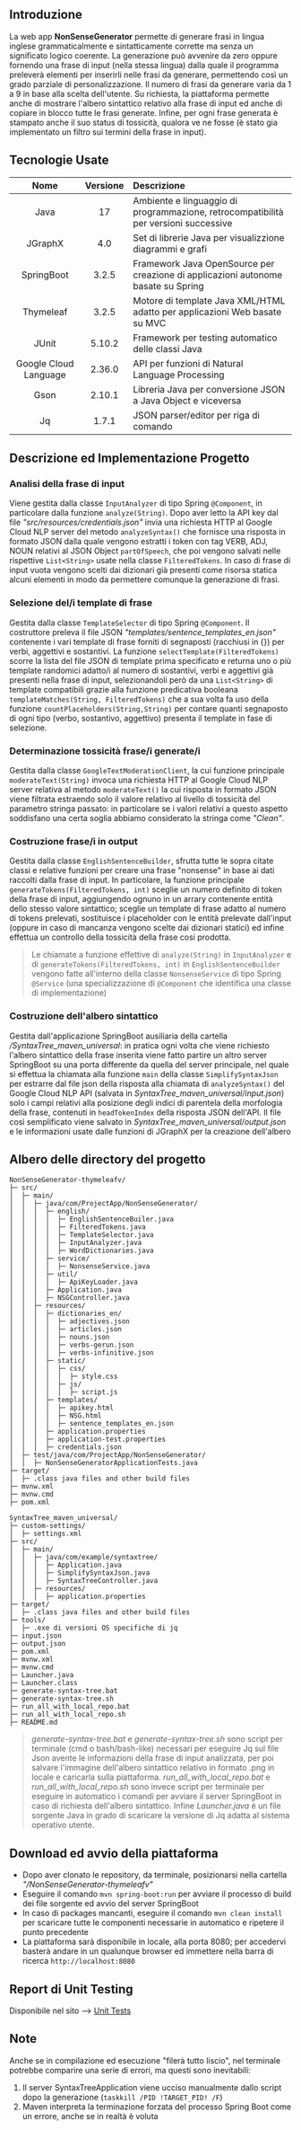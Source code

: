 ## **Introduzione**

La web app **NonSenseGenerator** permette di generare frasi in lingua inglese grammaticalmente e sintatticamente corrette ma senza un significato logico coerente. La generazione può avvenire da zero oppure fornendo una frase di input (nella stessa lingua) dalla quale il programma preleverà elementi per inserirli nelle frasi da generare, permettendo così un grado parziale di personalizzazione. Il numero di frasi da generare varia da 1 a 9 in base alla scelta dell'utente. Su richiesta, la piattaforma permette anche di mostrare l'albero sintattico relativo alla frase di input ed anche di copiare in blocco tutte le frasi generate. Infine, per ogni frase generata è stampato anche il suo status di tossicità, qualora ve ne fosse (è stato gia implementato un filtro sui termini della frase in input).

## **Tecnologie Usate**

|Nome                  |Versione  |Descrizione                                                                       |
|:--------------------:|:--------:|:---------------------------------------------------------------------------------|
|Java                  |17        |Ambiente e linguaggio di programmazione, retrocompatibilità per versioni successive|    
|JGraphX               |4.0       |Set di librerie Java per visualizzione diagrammi e grafi                          |
|SpringBoot            |3.2.5     |Framework Java OpenSource per creazione di applicazioni autonome basate su Spring |
|Thymeleaf             |3.2.5     |Motore di template Java XML/HTML adatto per applicazioni Web basate su MVC        |
|JUnit                 |5.10.2    |Framework per testing automatico delle classi Java                                |
|Google Cloud Language |2.36.0    |API per funzioni di Natural Language Processing                                   |
|Gson                  |2.10.1    |Libreria Java per conversione JSON a Java Object e viceversa                      |
|Jq                    |1.7.1     |JSON parser/editor per riga di comando                                            |



## **Descrizione ed Implementazione Progetto**

### Analisi della frase di input

Viene gestita dalla classe `InputAnalyzer` di tipo Spring `@Component`, in particolare dalla funzione `analyze(String)`. Dopo aver letto la API key dal file _"src/resources/credentials.json"_ invia una richiesta HTTP al Google Cloud NLP server del metodo `analyzeSyntax()` che fornisce una risposta in formato JSON dalla quale vengono estratti i token con tag VERB, ADJ, NOUN relativi al JSON Object `partOfSpeech`, che poi vengono salvati nelle rispettive `List<String>` usate nella classe `FilteredTokens`. In caso di frase di input vuota vengono scelti dai dizionari già presenti come risorsa statica alcuni elementi in modo da permettere comunque la generazione di frasi. 

### Selezione del/i template di frase

Gestita dalla classe `TemplateSelector` di tipo Spring `@Component`. Il costruttore preleva il file JSON *"templates/sentence_templates_en.json"* contenente i vari template di frase forniti di segnaposti (racchiusi in {}) per verbi, aggettivi e sostantivi. La funzione `selectTemplate(FilteredTokens)` scorre la lista del file JSON di template prima specificato e returna uno o più template randomici adatto/i al numero di sostantivi, verbi e aggettivi già presenti nella frase di input, selezionandoli però da una `List<String>` di template compatibili grazie alla funzione predicativa booleana `templateMatches(String, FilteredTokens)` che a sua volta fa uso della funzione `countPlaceholders(String,String)` per contare quanti segnaposto di ogni tipo (verbo, sostantivo, aggettivo) presenta il template in fase di selezione.

### Determinazione tossicità frase/i generate/i

Gestita dalla classe `GoogleTextModerationClient`, la cui funzione principale `moderateText(String)` invoca una richiesta HTTP al Google Cloud NLP server relativa al metodo `moderateText()` la cui risposta in formato JSON viene filtrata estraendo solo il valore relativo al livello di tossicità del parametro stringa passato: in particolare se i valori relativi a questo aspetto soddisfano una certa soglia abbiamo considerato la stringa come _"Clean"_.

### Costruzione frase/i in output

Gestita dalla classe `EnglishSentenceBuilder`, sfrutta tutte le sopra citate classi e relative funzioni per creare una frase "nonsense" in base ai dati raccolti dalla frase di input. In particolare, la funzione principale `generateTokens(FilteredTokens, int)` sceglie un numero definito di token della frase di input, aggiungendo ognuno in un arrary contenente entità dello stesso valore sintattico; sceglie un template di frase adatto al numero di tokens prelevati, sostituisce i placeholder con le entità prelevate dall'input (oppure in caso di mancanza vengono scelte dai dizionari statici) ed infine effettua un controllo della tossicità della frase cosi prodotta.

> Le chiamate a funzione effettive di `analyze(String)` in `InputAnalyzer` e di `generateTokens(FilteredTokens, int)` in `EnglishSentenceBuilder` vengono fatte all'interno della classe `NonsenseService` di tipo Spring `@Service` (una specializzazione di `@Component` che identifica una classe di implementazione)

### Costruzione dell'albero sintattico
Gestita dall'applicazione SpringBoot ausiliaria della cartella */SyntaxTree_maven_universal*: in pratica ogni volta che viene richiesto l'albero sintattico della frase inserita viene fatto partire un altro server SpringBoot su una porta differente da quella del server principale, nel quale si effettua la chiamata alla funzione `main` della classe `SimplifySyntaxJson` per estrarre dal file json della risposta alla chiamata di `analyzeSyntax()` del Google Cloud NLP API (salvata in *SyntaxTree_maven_universal/input.json*) solo i campi relativi alla posizione degli indici di parentela della morfologia della frase, contenuti in `headTokenIndex` della risposta JSON dell'API. Il file così semplificato viene salvato in *SyntaxTree_maven_universal/output.json* e le informazioni usate dalle funzioni di JGraphX per la creazione dell'albero 

## Albero delle directory del progetto

```
NonSenseGenerator-thymeleafv/
├─ src/
│  ├─ main/
│  │  ├─ java/com/ProjectApp/NonSenseGenerator/
│  │  │  ├─ english/
│  │  │  │  ├─ EnglishSentenceBuiler.java
│  │  │  │  ├─ FilteredTokens.java
│  │  │  │  ├─ TemplateSelector.java
│  │  │  │  ├─ InputAnalyzer.java
│  │  │  │  ├─ WordDictionaries.java
│  │  │  ├─ service/
│  │  │  │  ├─ NonsenseService.java
│  │  │  ├─ util/
│  │  │  │  ├─ ApiKeyLoader.java
│  │  │  ├─ Application.java
│  │  │  ├─ NSGController.java
│  │  ├─ resources/
│  │  │  ├─ dictionaries_en/
│  │  │  │  ├─ adjectives.json
│  │  │  │  ├─ articles.json
│  │  │  │  ├─ nouns.json
│  │  │  │  ├─ verbs-gerun.json
│  │  │  │  ├─ verbs-infinitive.json
│  │  │  ├─ static/
│  │  │  │  ├─ css/
│  │  │  │  │  ├─ style.css
│  │  │  │  ├─ js/
│  │  │  │  │  ├─ script.js
│  │  │  ├─ templates/
│  │  │  │  ├─ apikey.html
│  │  │  │  ├─ NSG.html
│  │  │  │  ├─ sentence_templates_en.json
│  │  │  ├─ application.properties
│  │  │  ├─ application-test.properties
│  │  │  ├─ credentials.json
│  ├─ test/java/com/ProjectApp/NonSenseGenerator/
│  │  ├─ NonSenseGeneratorApplicationTests.java
├─ target/
│  ├─ .class java files and other build files
├─ mvnw.xml
├─ mvnw.cmd
├─ pom.xml
```
```
SyntaxTree_maven_universal/
├─ custom-settings/
│  ├─ settings.xml
├─ src/
│  ├─ main/
│  │  ├─ java/com/example/syntaxtree/ 
│  │  │  ├─ Application.java
│  │  │  ├─ SimplifySyntaxJson.java
│  │  │  ├─ SyntaxTreeController.java
│  │  ├─ resources/
│  │  │  ├─ application.properties
├─ target/
│  ├─ .class java files and other build files
├─ tools/
│  ├─ .exe di versioni OS specifiche di jq
├─ input.json
├─ output.json
├─ pom.xml
├─ mvnw.xml
├─ mvnw.cmd
├─ Launcher.java
├─ Launcher.class
├─ generate-syntax-tree.bat
├─ generate-syntax-tree.sh
├─ run_all_with_local_repo.bat
├─ run_all_with_local_repo.sh
├─ README.md
```
> *generate-syntax-tree.bat* e *generate-syntax-tree.sh* sono script per terminale (cmd o bash/bash-like) necessari per eseguire Jq sul file Json avente le informazioni della frase di input analizzata, per poi salvare l'immagine dell'albero sintattico relativo in formato .png in locale e caricarla sulla piattaforma. *run_all_with_local_repo.bat* e *run_all_with_local_repo.sh* sono invece script per terminale per eseguire in automatico i comandi per avviare il server SpringBoot in caso di richiesta dell'albero sintattico. Infine *Launcher.java* è un file sorgente Java in grado di scaricare la versione di Jq adatta al sistema operativo utente.


## **Download ed avvio della piattaforma**

- Dopo aver clonato le repository, da terminale, posizionarsi nella cartella *"/NonSenseGenerator-thymeleafv"* 
- Eseguire il comando `mvn spring-boot:run` per avviare il processo di build dei file sorgente ed avvio del server SpringBoot
- In caso di packages mancanti, eseguire il comando `mvn clean install` per scaricare tutte le componenti necessarie in automatico e ripetere il punto precedente
- La piattaforma sarà disponibile in locale, alla porta 8080; per accedervi basterà andare in un qualunque browser ed immettere nella barra di ricerca `http://localhost:8080` 


## Report di Unit Testing

Disponibile nel sito --> [Unit Tests](https://lourenzi.github.io/TestResults)

## Note

Anche se in compilazione ed esecuzione "filerà tutto liscio", nel terminale potrebbe comparire una serie di errori, ma questi sono inevitabili:
1. Il server SyntaxTreeApplication viene ucciso manualmente dallo script dopo la generazione (`taskkill /PID !TARGET_PID! /F`)
2. Maven interpreta la terminazione forzata del processo Spring Boot come un errore, anche se in realtà è voluta
